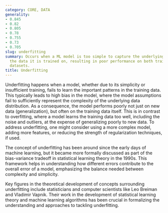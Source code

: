 ```yaml
---
category: CORE, DATA
generality:
- 0.845
- 0.82
- 0.805
- 0.78
- 0.755
- 0.73
- 0.705
slug: underfitting
summary: Occurs when a ML model is too simple to capture the underlying pattern of
  the data it is trained on, resulting in poor performance on both training and testing
  datasets.
title: Underfitting
---
```


Underfitting happens when a model, whether due to its simplicity or insufficient training, fails to learn the important patterns in the training data. This typically leads to high bias in the model, where the model assumptions fail to sufficiently represent the complexity of the underlying data distribution. As a consequence, the model performs poorly not just on new data (generalization), but often on the training data itself. This is in contrast to overfitting, where a model learns the training data too well, including the noise and outliers, at the expense of generalizing poorly to new data. To address underfitting, one might consider using a more complex model, adding more features, or reducing the strength of regularization techniques, if used.

The concept of underfitting has been around since the early days of machine learning, but it became more formally discussed as part of the bias-variance tradeoff in statistical learning theory in the 1990s. This framework helps in understanding how different errors contribute to the overall error of a model, emphasizing the balance needed between complexity and simplicity.

Key figures in the theoretical development of concepts surrounding underfitting include statisticians and computer scientists like Leo Breiman and Vladimir Vapnik. Their work in the development of statistical learning theory and machine learning algorithms has been crucial in formalizing the understanding and approaches to tackling underfitting.